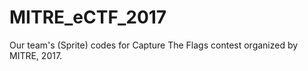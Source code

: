 # MITRE_eCTF_2017
Our team's (Sprite) codes for Capture The Flags contest organized by MITRE, 2017.
